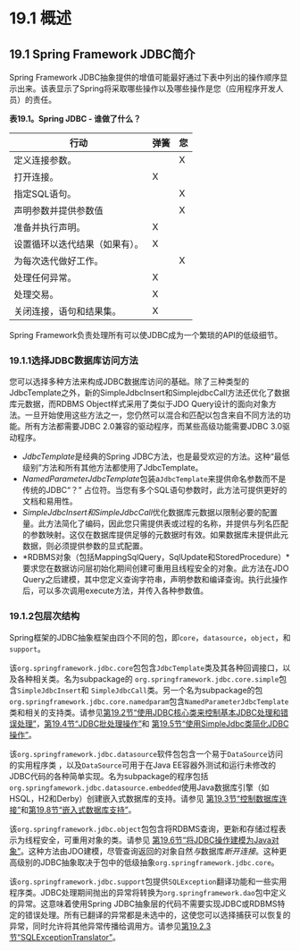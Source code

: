 # 19.1 概述

## 19.1 Spring Framework JDBC简介

Spring Framework JDBC抽象提供的增值可能最好通过下表中列出的操作顺序显示出来。该表显示了Spring将采取哪些操作以及哪些操作是您（应用程序开发人员）的责任。



**表19.1。Spring JDBC - 谁做了什么？**

| 行动                           | 弹簧 | 您   |
| ------------------------------ | ---- | ---- |
| 定义连接参数。                 |      | X    |
| 打开连接。                     | X    |      |
| 指定SQL语句。                  |      | X    |
| 声明参数并提供参数值           |      | X    |
| 准备并执行声明。               | X    |      |
| 设置循环以迭代结果（如果有）。 | X    |      |
| 为每次迭代做好工作。           |      | X    |
| 处理任何异常。                 | X    |      |
| 处理交易。                     | X    |      |
| 关闭连接，语句和结果集。       | X    |      |

Spring Framework负责处理所有可以使JDBC成为一个繁琐的API的低级细节。

### 19.1.1选择JDBC数据库访问方法

您可以选择多种方法来构成JDBC数据库访问的基础。除了三种类型的JdbcTemplate之外，新的SimpleJdbcInsert和SimplejdbcCall方法还优化了数据库元数据，而RDBMS Object样式采用了类似于JDO Query设计的面向对象方法。一旦开始使用这些方法之一，您仍然可以混合和匹配以包含来自不同方法的功能。所有方法都需要JDBC 2.0兼容的驱动程序，而某些高级功能需要JDBC 3.0驱动程序。

- *JdbcTemplate*是经典的Spring JDBC方法，也是最受欢迎的方法。这种“最低级别”方法和所有其他方法都使用了JdbcTemplate。
- *NamedParameterJdbcTemplate*包装a`JdbcTemplate`来提供命名参数而不是传统的JDBC“？” 占位符。当您有多个SQL语句参数时，此方法可提供更好的文档和易用性。
- *SimpleJdbcInsert和SimpleJdbcCall*优化数据库元数据以限制必要的配置量。此方法简化了编码，因此您只需提供表或过程的名称，并提供与列名匹配的参数映射。这仅在数据库提供足够的元数据时有效。如果数据库未提供此元数据，则必须提供参数的显式配置。
- *RDBMS对象（包括MappingSqlQuery，SqlUpdate和StoredProcedure）*要求您在数据访问层初始化期间创建可重用且线程安全的对象。此方法在JDO Query之后建模，其中您定义查询字符串，声明参数和编译查询。执行此操作后，可以多次调用execute方法，并传入各种参数值。

### 19.1.2包层次结构

Spring框架的JDBC抽象框架由四个不同的包，即`core`，`datasource`，`object`，和`support`。

该`org.springframework.jdbc.core`包包含`JdbcTemplate`类及其各种回调接口，以及各种相关类。名为subpackage的 `org.springframework.jdbc.core.simple`包含`SimpleJdbcInsert`和 `SimpleJdbcCall`类。另一个名为subpackage的包 `org.springframework.jdbc.core.namedparam`包含`NamedParameterJdbcTemplate`类和相关的支持类。请参见[第19.2节“使用JDBC核心类来控制基本JDBC处理和错误处理”](jdbc.html#jdbc-core)，[第19.4节“JDBC批处理操作”](jdbc.html#jdbc-advanced-jdbc)和 [第19.5节“使用SimpleJdbc类简化JDBC操作”](jdbc.html#jdbc-simple-jdbc)。

该`org.springframework.jdbc.datasource`软件包包含一个易于`DataSource`访问的实用程序类 ，以及`DataSource`可用于在Java EE容器外测试和运行未修改的JDBC代码的各种简单实现。名为subpackage的程序包括`org.springfamework.jdbc.datasource.embedded`使用Java数据库引擎（如HSQL，H2和Derby）创建嵌入式数据库的支持。请参见 [第19.3节“控制数据库连接”](jdbc.html#jdbc-connections)和[第19.8节“嵌入式数据库支持”](jdbc.html#jdbc-embedded-database-support)。

该`org.springframework.jdbc.object`包包含将RDBMS查询，更新和存储过程表示为线程安全，可重用对象的类。请参见 [第19.6节“将JDBC操作建模为Java对象”](jdbc.html#jdbc-object)。这种方法由JDO建模，尽管查询返回的对象自然*与*数据库*断开连接*。这种更高级别的JDBC抽象取决于包中的低级抽象`org.springframework.jdbc.core`。

该`org.springframework.jdbc.support`包提供`SQLException`翻译功能和一些实用程序类。JDBC处理期间抛出的异常将转换为`org.springframework.dao`包中定义的异常。这意味着使用Spring JDBC抽象层的代码不需要实现JDBC或RDBMS特定的错误处理。所有已翻译的异常都是未选中的，这使您可以选择捕获可以恢复的异常，同时允许将其他异常传播给调用方。请参见[第19.2.3节“SQLExceptionTranslator”](jdbc.html#jdbc-SQLExceptionTranslator)。